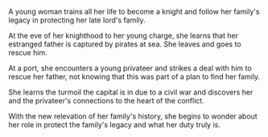 A young woman trains all her life to become a knight and follow her family's legacy in protecting her late lord's family.

At the eve of her knighthood to her young charge, she learns that her estranged father is captured by pirates at sea. She leaves and goes to rescue him.

At a port, she encounters a young privateer and strikes a deal with him to rescue her father, not knowing that this was part of a plan to find her family.

She learns the turmoil the capital is in due to a civil war and discovers her and the privateer's connections to the heart of the conflict.

With the new relevation of her family's history, she begins to wonder about her role in protect the family's legacy and what her duty truly is.
